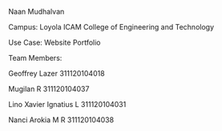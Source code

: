 Naan Mudhalvan 

Campus: Loyola ICAM College of Engineering and Technology

Use Case: Website Portfolio


Team Members:

Geoffrey Lazer  311120104018

Mugilan R  311120104037

Lino Xavier Ignatius L  311120104031

Nanci Arokia M R  311120104038
